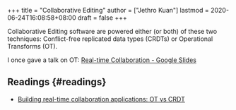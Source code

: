 +++
title = "Collaborative Editing"
author = ["Jethro Kuan"]
lastmod = 2020-06-24T16:08:58+08:00
draft = false
+++

Collaborative Editing software are powered either (or both) of these
two techniques: Conflict-free replicated data types (CRDTs) or
Operational Transforms (OT).

I once gave a talk on OT: [Real-time Collaboration - Google Slides](https://docs.google.com/presentation/d/1qMi%5FzQxm6E9fxXi8RFnfhaOvvCHEGzD-NPQjpD%5FF63w/edit?usp=sharing)

## Readings {#readings}

- [Building real-time collaboration applications: OT vs CRDT](https://www.tiny.cloud/blog/real-time-collaboration-ot-vs-crdt/)
